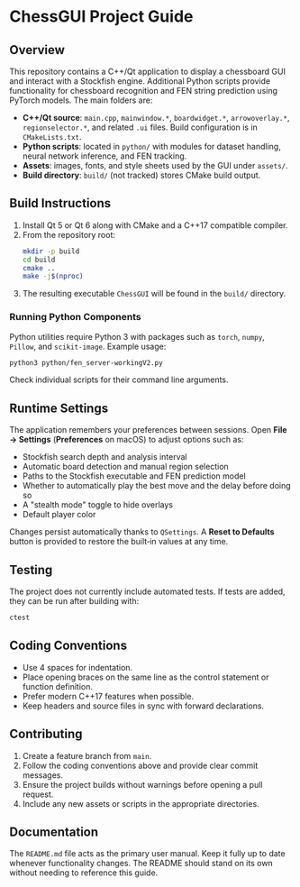 # ChessGUI Project Guide

## Overview
This repository contains a C++/Qt application to display a chessboard GUI and interact with a Stockfish engine. Additional Python scripts provide functionality for chessboard recognition and FEN string prediction using PyTorch models. The main folders are:

- **C++/Qt source**: `main.cpp`, `mainwindow.*`, `boardwidget.*`, `arrowoverlay.*`, `regionselector.*`, and related `.ui` files. Build configuration is in `CMakeLists.txt`.
- **Python scripts**: located in `python/` with modules for dataset handling, neural network inference, and FEN tracking.
- **Assets**: images, fonts, and style sheets used by the GUI under `assets/`.
- **Build directory**: `build/` (not tracked) stores CMake build output.

## Build Instructions
1. Install Qt 5 or Qt 6 along with CMake and a C++17 compatible compiler.
2. From the repository root:
   ```bash
   mkdir -p build
   cd build
   cmake ..
   make -j$(nproc)
   ```
3. The resulting executable `ChessGUI` will be found in the `build/` directory.

### Running Python Components
Python utilities require Python 3 with packages such as `torch`, `numpy`, `Pillow`, and `scikit-image`.
Example usage:
```bash
python3 python/fen_server-workingV2.py
```
Check individual scripts for their command line arguments.

## Runtime Settings
The application remembers your preferences between sessions. Open **File → Settings** (**Preferences** on macOS) to adjust options such as:

- Stockfish search depth and analysis interval
- Automatic board detection and manual region selection
- Paths to the Stockfish executable and FEN prediction model
- Whether to automatically play the best move and the delay before doing so
- A "stealth mode" toggle to hide overlays
- Default player color

Changes persist automatically thanks to `QSettings`. A **Reset to Defaults** button
is provided to restore the built‑in values at any time.

## Testing
The project does not currently include automated tests. If tests are added, they can be run after building with:
```bash
ctest
```

## Coding Conventions
- Use 4 spaces for indentation.
- Place opening braces on the same line as the control statement or function definition.
- Prefer modern C++17 features when possible.
- Keep headers and source files in sync with forward declarations.

## Contributing
1. Create a feature branch from `main`.
2. Follow the coding conventions above and provide clear commit messages.
3. Ensure the project builds without warnings before opening a pull request.
4. Include any new assets or scripts in the appropriate directories.

## Documentation
The `README.md` file acts as the primary user manual. Keep it fully up to date
whenever functionality changes. The README should stand on its own without
needing to reference this guide.
